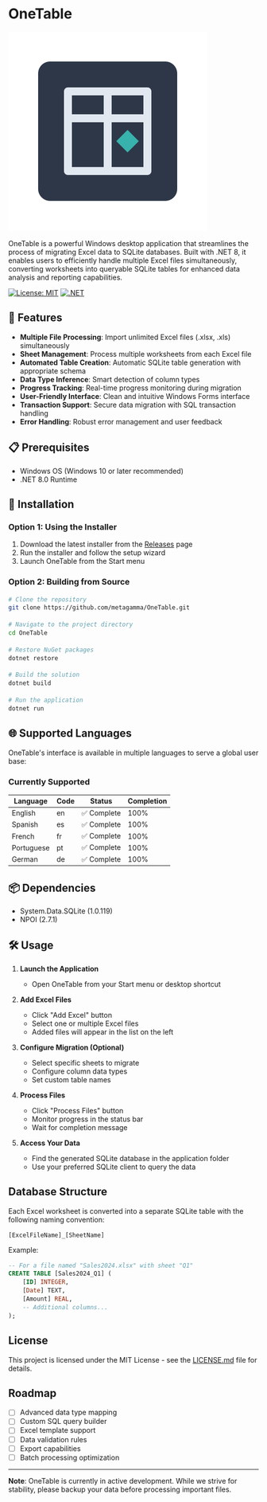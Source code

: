 # OneTable

![OneTable Logo](https://raw.githubusercontent.com/metagamma/OneTable/42be885980d23e2b378712b1a96e8372fc2cbc17/assets/logo.svg)

OneTable is a powerful Windows desktop application that streamlines the process of migrating Excel data to SQLite databases. Built with .NET 8, it enables users to efficiently handle multiple Excel files simultaneously, converting worksheets into queryable SQLite tables for enhanced data analysis and reporting capabilities.

[![License: MIT](https://img.shields.io/badge/License-MIT-yellow.svg)](https://opensource.org/licenses/MIT)
[![.NET](https://img.shields.io/badge/.NET-8.0-purple.svg)](https://dotnet.microsoft.com/download/dotnet/8.0)

## 🚀 Features

- **Multiple File Processing**: Import unlimited Excel files (.xlsx, .xls) simultaneously
- **Sheet Management**: Process multiple worksheets from each Excel file
- **Automated Table Creation**: Automatic SQLite table generation with appropriate schema
- **Data Type Inference**: Smart detection of column types
- **Progress Tracking**: Real-time progress monitoring during migration
- **User-Friendly Interface**: Clean and intuitive Windows Forms interface
- **Transaction Support**: Secure data migration with SQL transaction handling
- **Error Handling**: Robust error management and user feedback

## 📋 Prerequisites

- Windows OS (Windows 10 or later recommended)
- .NET 8.0 Runtime

## 🔧 Installation

### Option 1: Using the Installer

1. Download the latest installer from the [Releases](https://github.com/metagamma/OneTable/releases) page
2. Run the installer and follow the setup wizard
3. Launch OneTable from the Start menu

### Option 2: Building from Source

```bash
# Clone the repository
git clone https://github.com/metagamma/OneTable.git

# Navigate to the project directory
cd OneTable

# Restore NuGet packages
dotnet restore

# Build the solution
dotnet build

# Run the application
dotnet run
```

## 🌐 Supported Languages

OneTable's interface is available in multiple languages to serve a global user base:

### Currently Supported

| Language   | Code | Status             | Completion |
|------------|------|-------------------|------------|
| English    | en   | ✅ Complete        | 100%       |
| Spanish    | es   | ✅ Complete        | 100%       |
| French     | fr   | ✅ Complete        | 100%       |
| Portuguese | pt   | ✅ Complete        | 100%       |
| German     | de   | ✅ Complete        | 100%       |

## 📦 Dependencies

- System.Data.SQLite (1.0.119)
- NPOI (2.7.1)

## 🛠️ Usage

1. **Launch the Application**
   - Open OneTable from your Start menu or desktop shortcut

2. **Add Excel Files**
   - Click "Add Excel" button
   - Select one or multiple Excel files
   - Added files will appear in the list on the left

3. **Configure Migration (Optional)**
   - Select specific sheets to migrate
   - Configure column data types
   - Set custom table names

4. **Process Files**
   - Click "Process Files" button
   - Monitor progress in the status bar
   - Wait for completion message

5. **Access Your Data**
   - Find the generated SQLite database in the application folder
   - Use your preferred SQLite client to query the data

## Database Structure

Each Excel worksheet is converted into a separate SQLite table with the following naming convention:
```
[ExcelFileName]_[SheetName]
```

Example:
```sql
-- For a file named "Sales2024.xlsx" with sheet "Q1"
CREATE TABLE [Sales2024_Q1] (
    [ID] INTEGER,
    [Date] TEXT,
    [Amount] REAL,
    -- Additional columns...
);
```

## License

This project is licensed under the MIT License - see the [LICENSE.md](LICENSE.md) file for details.

## Roadmap

- [ ] Advanced data type mapping
- [ ] Custom SQL query builder
- [ ] Excel template support
- [ ] Data validation rules
- [ ] Export capabilities
- [ ] Batch processing optimization

---

**Note**: OneTable is currently in active development. While we strive for stability, please backup your data before processing important files.